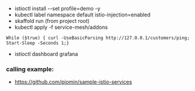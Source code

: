 - istioctl install --set profile=demo -y
- kubectl label namespace default istio-injection=enabled
- skaffold run (from project root)
- kubectl apply -f service-mesh/addons
````
While ($true) { curl -UseBasicParsing http://127.0.0.1/customers/ping; Start-Sleep -Seconds 1;}
````

- istioctl dashboard grafana

### calling example:
- https://github.com/piomin/sample-istio-services